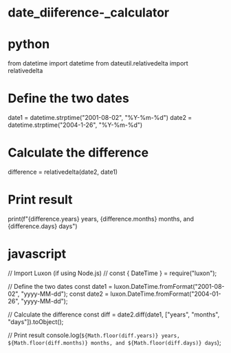 # date_diiference-_calculator




# python

from datetime import datetime
from dateutil.relativedelta import relativedelta

# Define the two dates
date1 = datetime.strptime("2001-08-02", "%Y-%m-%d")
date2 = datetime.strptime("2004-1-26", "%Y-%m-%d")

# Calculate the difference
difference = relativedelta(date2, date1)

# Print result
print(f"{difference.years} years, {difference.months} months, and {difference.days} days")





# javascript

// Import Luxon (if using Node.js)
// const { DateTime } = require("luxon");

// Define the two dates
const date1 = luxon.DateTime.fromFormat("2001-08-02", "yyyy-MM-dd");
const date2 = luxon.DateTime.fromFormat("2004-01-26", "yyyy-MM-dd");

// Calculate the difference
const diff = date2.diff(date1, ["years", "months", "days"]).toObject();

// Print result
console.log(`${Math.floor(diff.years)} years, ${Math.floor(diff.months)} months, and ${Math.floor(diff.days)} days`);
